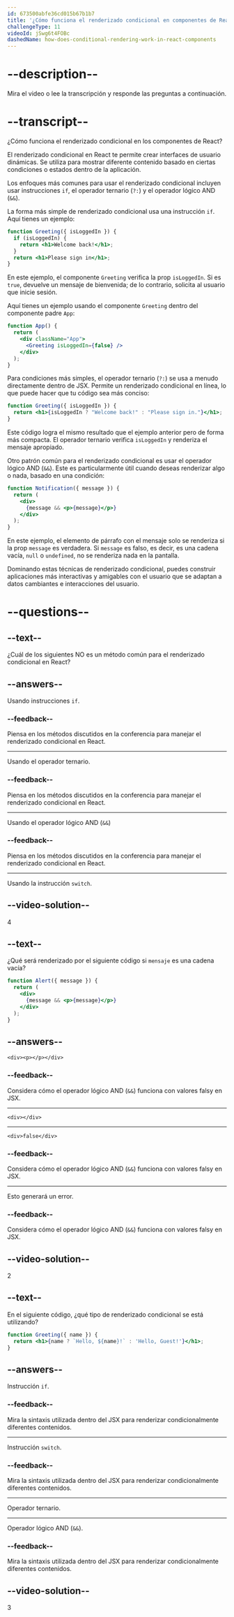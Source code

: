```yaml
---
id: 673500abfe36cd015b67b1b7
title: '¿Cómo funciona el renderizado condicional en componentes de React?'
challengeType: 11
videoId: jSwg6t4FOBc
dashedName: how-does-conditional-rendering-work-in-react-components
---
```


# --description--

Mira el video o lee la transcripción y responde las preguntas a continuación.

# --transcript--

¿Cómo funciona el renderizado condicional en los componentes de React?

El renderizado condicional en React te permite crear interfaces de usuario dinámicas. Se utiliza para mostrar diferente contenido basado en ciertas condiciones o estados dentro de la aplicación.

Los enfoques más comunes para usar el renderizado condicional incluyen usar instrucciones `if`, el operador ternario (`?:`) y el operador lógico AND (`&&`).

La forma más simple de renderizado condicional usa una instrucción `if`. Aquí tienes un ejemplo:

```jsx
function Greeting({ isLoggedIn }) {
  if (isLoggedIn) {
    return <h1>Welcome back!</h1>;
  }
  return <h1>Please sign in</h1>;
}
```

En este ejemplo, el componente `Greeting` verifica la prop `isLoggedIn`. Si es `true`, devuelve un mensaje de bienvenida; de lo contrario, solicita al usuario que inicie sesión.

Aquí tienes un ejemplo usando el componente `Greeting` dentro del componente padre `App`:

```jsx
function App() {
  return (
    <div className="App">
      <Greeting isLoggedIn={false} />
    </div>
  );
}
```

Para condiciones más simples, el operador ternario (`?:`) se usa a menudo directamente dentro de JSX. Permite un renderizado condicional en línea, lo que puede hacer que tu código sea más conciso:

```jsx
function Greeting({ isLoggedIn }) {
  return <h1>{isLoggedIn ? "Welcome back!" : "Please sign in."}</h1>;
}
```

Este código logra el mismo resultado que el ejemplo anterior pero de forma más compacta. El operador ternario verifica `isLoggedIn` y renderiza el mensaje apropiado.

Otro patrón común para el renderizado condicional es usar el operador lógico AND (`&&`). Este es particularmente útil cuando deseas renderizar algo o nada, basado en una condición:

```jsx
function Notification({ message }) {
  return (
    <div>
      {message && <p>{message}</p>}
    </div>
  );
}
```

En este ejemplo, el elemento de párrafo con el mensaje solo se renderiza si la prop `message` es verdadera. Si `message` es falso, es decir, es una cadena vacía, `null` o `undefined`, no se renderiza nada en la pantalla.

Dominando estas técnicas de renderizado condicional, puedes construir aplicaciones más interactivas y amigables con el usuario que se adaptan a datos cambiantes e interacciones del usuario.

# --questions--

## --text--

¿Cuál de los siguientes NO es un método común para el renderizado condicional en React?

## --answers--

Usando instrucciones `if`.

### --feedback--

Piensa en los métodos discutidos en la conferencia para manejar el renderizado condicional en React.

---

Usando el operador ternario.

### --feedback--

Piensa en los métodos discutidos en la conferencia para manejar el renderizado condicional en React.

---

Usando el operador lógico AND (`&&`)

### --feedback--

Piensa en los métodos discutidos en la conferencia para manejar el renderizado condicional en React.

---

Usando la instrucción `switch`.

## --video-solution--

4

## --text--

¿Qué será renderizado por el siguiente código si `mensaje` es una cadena vacía?

```jsx
function Alert({ message }) {
  return (
    <div>
      {message && <p>{message}</p>}
    </div>
  );
}
```

## --answers--

`<div><p></p></div>`

### --feedback--

Considera cómo el operador lógico AND (`&&`) funciona con valores falsy en JSX.

---

`<div></div>`

---

`<div>false</div>`

### --feedback--

Considera cómo el operador lógico AND (`&&`) funciona con valores falsy en JSX.

---

Esto generará un error.

### --feedback--

Considera cómo el operador lógico AND (`&&`) funciona con valores falsy en JSX.

## --video-solution--

2

## --text--

En el siguiente código, ¿qué tipo de renderizado condicional se está utilizando?

```jsx
function Greeting({ name }) {
  return <h1>{name ? `Hello, ${name}!` : 'Hello, Guest!'}</h1>;
}
```

## --answers--

Instrucción `if`.

### --feedback--

Mira la sintaxis utilizada dentro del JSX para renderizar condicionalmente diferentes contenidos.

---

Instrucción `switch`.

### --feedback--

Mira la sintaxis utilizada dentro del JSX para renderizar condicionalmente diferentes contenidos.

---

Operador ternario.

---

Operador lógico AND (`&&`).

### --feedback--

Mira la sintaxis utilizada dentro del JSX para renderizar condicionalmente diferentes contenidos.

## --video-solution--

3
